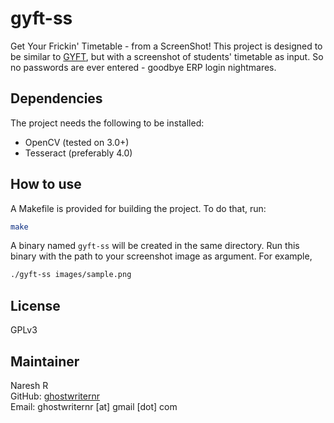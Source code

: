 # gyft-ss

Get Your Frickin' Timetable - from a ScreenShot!
This project is designed to be similar to [GYFT](https://github.com/metakgp/gyft), but with a screenshot of students' timetable as input. So no passwords are ever entered - goodbye ERP login nightmares.

## Dependencies

The project needs the following to be installed:

- OpenCV (tested on 3.0+)
- Tesseract (preferably 4.0)

## How to use

A Makefile is provided for building the project. To do that, run:

```sh
make
```

A binary named `gyft-ss` will be created in the same directory. Run this binary with the path to your screenshot image as argument. For example,

```sh
./gyft-ss images/sample.png
```

## License

GPLv3

## Maintainer

Naresh R  
GitHub: [ghostwriternr](https://github.com/ghostwriternr/)  
Email: ghostwriternr [at] gmail [dot] com
